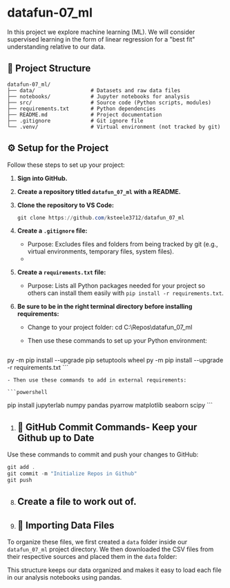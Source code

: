 # datafun-07_ml
In this project we explore machine learning (ML). We will consider supervised learning in the form of linear regression for a "best fit" understanding relative to our data.

## 📁 Project Structure

```text
datafun-07_ml/
├── data/                  # Datasets and raw data files
├── notebooks/             # Jupyter notebooks for analysis
├── src/                   # Source code (Python scripts, modules)
├── requirements.txt       # Python dependencies
├── README.md              # Project documentation
├── .gitignore             # Git ignore file
└── .venv/                 # Virtual environment (not tracked by git)
```

## ⚙️ Setup for the Project

Follow these steps to set up your project:

1. **Sign into GitHub.**
2. **Create a repository titled `datafun_07_ml` with a README.**
3. **Clone the repository to VS Code:**

    ```powershell
    git clone https://github.com/ksteele3712/datafun_07_ml
    ```

4. **Create a `.gitignore` file:**
    - Purpose: Excludes files and folders from being tracked by git (e.g., virtual environments, temporary files, system files).
    - 
5. **Create a `requirements.txt` file:**
    - Purpose: Lists all Python packages needed for your project so others can install them easily with `pip install -r requirements.txt`.

6. **Be sure to be in the right terminal directory before installing requirements:**
    - Change to your project folder: cd C:\Repos\datafun_07_ml
  
    - Then use these commands to set up your Python environment:

    ```powershell
py -m pip install --upgrade pip setuptools wheel
py -m pip install --upgrade -r requirements.txt
    ```

    - Then use these commands to add in external requirements:

    ```powershell
pip install jupyterlab numpy pandas pyarrow matplotlib seaborn scipy
    ```

1. ## 🚀 GitHub Commit Commands- Keep your Github up to Date

Use these commands to commit and push your changes to GitHub:

```powershell
git add .
git commit -m "Initialize Repos in Github"
git push
```

8. ## Create a file to work out of.

9. ## 📂 Importing Data Files


To organize these files, we first created a `data` folder inside our `datafun_07_ml` project directory. We then downloaded the CSV files from their respective sources and placed them in the `data` folder:


This structure keeps our data organized and makes it easy to load each file in our analysis notebooks using pandas.

